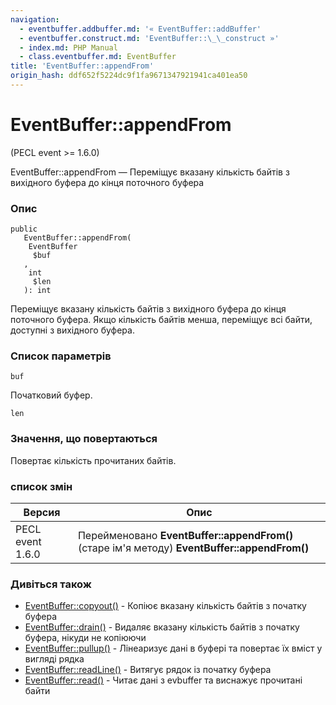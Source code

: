 ```yaml
---
navigation:
  - eventbuffer.addbuffer.md: '« EventBuffer::addBuffer'
  - eventbuffer.construct.md: 'EventBuffer::\_\_construct »'
  - index.md: PHP Manual
  - class.eventbuffer.md: EventBuffer
title: 'EventBuffer::appendFrom'
origin_hash: ddf652f5224dc9f1fa9671347921941ca401ea50
---
```

# EventBuffer::appendFrom

(PECL event >= 1.6.0)

EventBuffer::appendFrom — Переміщує вказану кількість байтів з вихідного буфера до кінця поточного буфера

### Опис

```methodsynopsis
public
   EventBuffer::appendFrom(
    EventBuffer
     $buf
   , 
    int
     $len
   ): int
```

Переміщує вказану кількість байтів з вихідного буфера до кінця поточного буфера. Якщо кількість байтів менша, переміщує всі байти, доступні з вихідного буфера.

### Список параметрів

`buf`

Початковий буфер.

`len`

### Значення, що повертаються

Повертає кількість прочитаних байтів.

### список змін

| Версия | Опис |
| --- | --- |
| PECL event 1.6.0 | Перейменовано **EventBuffer::appendFrom()**(старе ім'я методу) **EventBuffer::appendFrom()** |

### Дивіться також

-   [EventBuffer::copyout()](eventbuffer.copyout.md) \- Копіює вказану кількість байтів з початку буфера
-   [EventBuffer::drain()](eventbuffer.drain.md) \- Видаляє вказану кількість байтів з початку буфера, нікуди не копіюючи
-   [EventBuffer::pullup()](eventbuffer.pullup.md) \- Лінеаризує дані в буфері та повертає їх вміст у вигляді рядка
-   [EventBuffer::readLine()](eventbuffer.readline.md) \- Витягує рядок із початку буфера
-   [EventBuffer::read()](eventbuffer.read.md) \- Читає дані з evbuffer та виснажує прочитані байти
